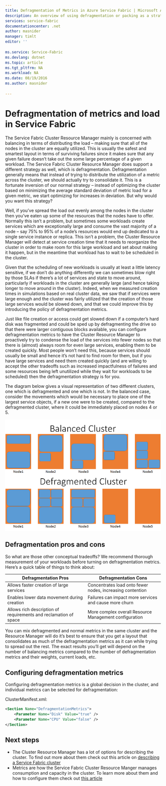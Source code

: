 ```yaml
---
title: Defragmentation of Metrics in Azure Service Fabric | Microsoft Azure
description: An overview of using defragmentation or packing as a strategy for metrics in Service Fabric
services: service-fabric
documentationcenter: .net
author: masnider
manager: timlt
editor: ''

ms.service: Service-Fabric
ms.devlang: dotnet
ms.topic: article
ms.tgt_pltfrm: NA
ms.workload: NA
ms.date: 08/19/2016
ms.author: masnider

---
```

# Defragmentation of metrics and load in Service Fabric
The Service Fabric Cluster Resource Manager mainly is concerned with balancing in terms of distributing the load – making sure that all of the nodes in the cluster are equally utilized. This is usually the safest and smartest layout in terms of surviving failures since it makes sure that any given failure doesn’t take out the some large percentage of a given workload. The Service Fabric Cluster Resource Manager does support a different strategy as well, which is defragmentation. Defragmentation generally means that instead of trying to distribute the utilization of a metric across the cluster, we should actually try to consolidate it. This is a fortunate inversion of our normal strategy – instead of optimizing the cluster based on minimizing the average standard deviation of metric load for a given metric, we start optimizing for increases in deviation. But why would you want this strategy?

Well, if you’ve spread the load out evenly among the nodes in the cluster then you’ve eaten up some of the resources that the nodes have to offer. Normally this isn’t a problem, but sometimes some workloads create services which are exceptionally large and consume the vast majority of a node – say 75% to 95% of a node’s resources would end up dedicated to a single service instance or replica. This isn’t a problem, the Cluster Resource Manager will detect at service creation time that it needs to reorganize the cluster in order to make room for this large workload and set about making it happen, but in the meantime that workload has to wait to be scheduled in the cluster.

Given that the scheduling of new workloads is usually at least a little latency sensitive, if we don’t do anything differently we can sometimes blow right by those SLAs if there’s a lot of services and state to move around, particularly if workloads in the cluster are generally large (and hence taking longer to move around in the cluster). Indeed, when we measured creation times in simulations based on real cluster data, we saw that if services were large enough and the cluster was fairly utilized that the creation of those large services would be slowed down, and that we could improve this by introducing the policy of defragmentation metrics.

Just like file creation or access could get slowed down if a computer’s hard disk was fragmented and could be sped up by defragmenting the drive so that there were larger contiguous blocks available, you can configure defragmentation metrics to have the Cluster Resource Manager to proactively try to condense the load of the services into fewer nodes so that there is (almost) always room for even large services, enabling them to be created quickly. Most people won’t need this, because services should usually be small and hence it’s not hard to find room for them, but if you have large services and need them created quickly (and are willing to accept the other tradeoffs such as increased impactfulness of failures and some resources being left unutilized while they wait for workloads to be scheduled) then the defragmentation strategy is for you.

The diagram below gives a visual representation of two different clusters, one which is defragmented and one which is not. In the balanced case, consider the movements which would be necessary to place one of the largest service objects, if a new one were to be created, compared to the defragmented cluster, where it could be immediately placed on nodes 4 or 5.

![Comparing Balanced and Defragmented Clusters][Image1]

## Defragmentation pros and cons
So what are those other conceptual tradeoffs? We recommend thorough measurement of your workloads before turning on defragmentation metrics. Here’s a quick table of things to think about:

| Defragmentation Pros | Defragmentation Cons |
| --- | --- |
| Allows faster creation of large services |Concentrates load onto fewer nodes, increasing contention |
| Enables lower data movement during creation |Failures can impact more services and cause more churn |
| Allows rich description of requirements and reclamation of space |More complex overall Resource Management configuration |

You can mix defragmented and normal metrics in the same cluster and the Resource Manager will do it’s best to ensure that you get a layout that consolidates as much of the defragmentation metrics as it can while trying to spread out the rest. The exact results you’ll get will depend on the number of balancing metrics compared to the number of defragmentation metrics and their weights, current loads, etc.

## Configuring defragmentation metrics
Configuring defragmentation metrics is a global decision in the cluster, and individual metrics can be selected for defragmentation:

ClusterManifest.xml:

```xml
<Section Name="DefragmentationMetrics">
    <Parameter Name="Disk" Value="true" />
    <Parameter Name="CPU" Value="false" />
</Section>
```

## Next steps
* The Cluster Resource Manager has a lot of options for describing the cluster. To find out more about them check out this article on [describing a Service Fabric cluster](service-fabric-cluster-resource-manager-cluster-description.md)
* Metrics are how the Service Fabric Cluster Resource Manger manages consumption and capacity in the cluster. To learn more about them and how to configure them check out [this article](service-fabric-cluster-resource-manager-metrics.md)

[Image1]:./media/service-fabric-cluster-resource-manager-defragmentation-metrics/balancing-defrag-compared.png
